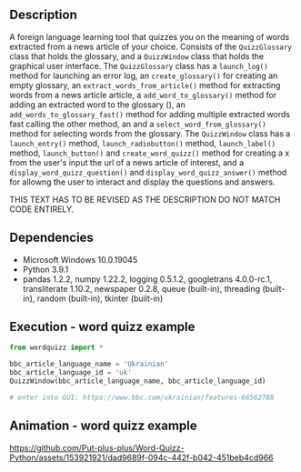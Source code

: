 ## Description 
A foreign language learning tool that quizzes you on the meaning of words extracted from a news article of your choice. Consists of the `QuizzGlossary` class that holds the glossary, and a `QuizzWindow` class that holds the graphical user interface. The `QuizzGlossary` class has a `launch_log()` method for launching an error log, an `create_glossary()` for creating an empty glossary, an `extract_words_from_article()` method for extracting words from a news article article, a `add_word_to_glossary()` method for adding an extracted word to the glossary (), an `add_words_to_glossary_fast()` method for adding multiple extracted words fast calling the other method, an and a `select_word_from_glossary()` method for selecting words from the glossary. The `QuizzWindow` class has a `launch_entry()` method, `launch_radiobutton()` method, `launch_label()` method, `launch_button()` and  `create_word_quizz()` method for creating a x from the user's input the url of a news article of interest, and a `display_word_quizz_question()` and `display_word_quizz_answer()`  method for allowng the user to interact and display the questions and answers. 

THIS TEXT HAS TO BE REVISED AS THE DESCRIPTION DO NOT MATCH CODE ENTIRELY. 

## Dependencies 
* Microsoft Windows 10.0.19045
* Python 3.9.1
* pandas 1.2.2, numpy 1.22.2, logging 0.5.1.2, googletrans 4.0.0-rc.1, transliterate 1.10.2, newspaper 0.2.8, queue (built-in), threading (built-in), random (built-in), tkinter (built-in) 

## Execution - word quizz example  
```python
from wordquizz import *

bbc_article_language_name = 'Ukrainian'
bbc_article_language_id = 'uk'    
QuizzWindow(bbc_article_language_name, bbc_article_language_id)

# enter into GUI: https://www.bbc.com/ukrainian/features-66562788
```
 
## Animation - word quizz example
https://github.com/Put-plus-plus/Word-Quizz-Python/assets/153921921/dad9689f-094c-442f-b042-451beb4cd966

